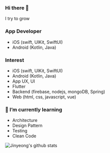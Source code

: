 ### Hi there 👋

I try to grow

### App Developer
  - iOS (swift, UIKit, SwiftUI)
  - Android (Kotlin, Java)

### Interest
  - iOS (swift, UIKit, SwiftUI)
  - Android (Kotlin, Java)
  - App UX, UI
  - Flutter
  - Backend (firebase, nodejs, mongoDB, Spring)
  - Web (html, css, javascript, vue)

### 🌱 I’m currently learning
  - Architecture
  - Design Pattern
  - Testing
  - Clean Code
  
  ![Jinyeong's github stats](https://github-readme-stats.vercel.app/api?username=jin0yoon&show_icons=true&theme=radical)
  
<!--
**jin0yoon/jin0yoon** is a ✨ _special_ ✨ repository because its `README.md` (this file) appears on your GitHub profile.

Here are some ideas to get you started:

- 🔭 I’m currently working on ...
- 🌱 I’m currently learning ...
- 👯 I’m looking to collaborate on ...
- 🤔 I’m looking for help with ...
- 💬 Ask me about ...
- 📫 How to reach me: ...
- 😄 Pronouns: ...
- ⚡ Fun fact: ...
-->

